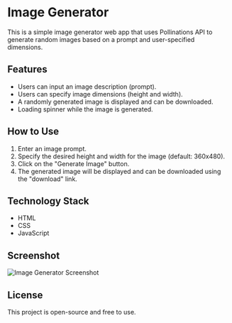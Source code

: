 # Image Generator

This is a simple image generator web app that uses Pollinations API to generate random images based on a prompt and user-specified dimensions.

## Features

- Users can input an image description (prompt).
- Users can specify image dimensions (height and width).
- A randomly generated image is displayed and can be downloaded.
- Loading spinner while the image is generated.

## How to Use

1. Enter an image prompt.
2. Specify the desired height and width for the image (default: 360x480).
3. Click on the "Generate Image" button.
4. The generated image will be displayed and can be downloaded using the "download" link.

## Technology Stack

- HTML
- CSS
- JavaScript

## Screenshot

![Image Generator Screenshot](img/screenshot.png)

## License

This project is open-source and free to use.
